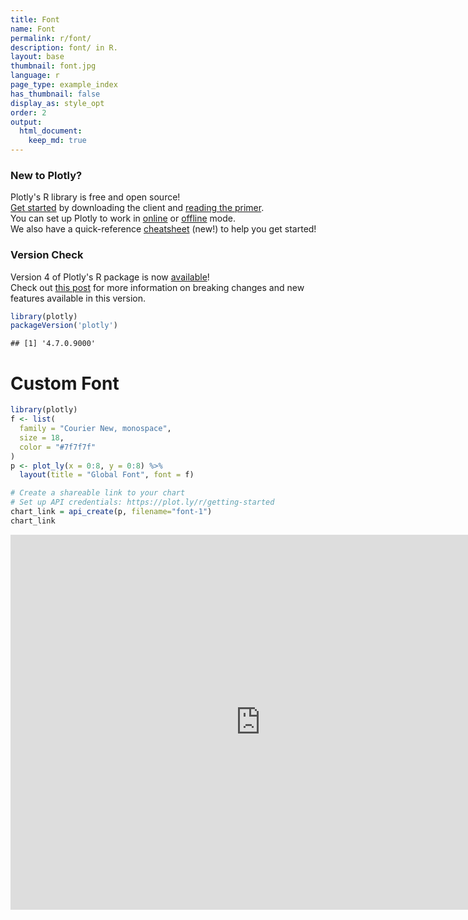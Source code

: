 ```yaml
---
title: Font
name: Font
permalink: r/font/
description: font/ in R.
layout: base
thumbnail: font.jpg
language: r
page_type: example_index
has_thumbnail: false
display_as: style_opt
order: 2
output:
  html_document:
    keep_md: true
---
```



### New to Plotly?

Plotly's R library is free and open source!<br>
[Get started](https://plot.ly/r/getting-started/) by downloading the client and [reading the primer](https://plot.ly/r/getting-started/).<br>
You can set up Plotly to work in [online](https://plot.ly/r/getting-started/#hosting-graphs-in-your-online-plotly-account) or [offline](https://plot.ly/r/offline/) mode.<br>
We also have a quick-reference [cheatsheet](https://images.plot.ly/plotly-documentation/images/r_cheat_sheet.pdf) (new!) to help you get started!

### Version Check

Version 4 of Plotly's R package is now [available](https://plot.ly/r/getting-started/#installation)!<br>
Check out [this post](http://moderndata.plot.ly/upgrading-to-plotly-4-0-and-above/) for more information on breaking changes and new features available in this version.

```r
library(plotly)
packageVersion('plotly')
```

```
## [1] '4.7.0.9000'
```

# Custom Font


```r
library(plotly)
f <- list(
  family = "Courier New, monospace",
  size = 18,
  color = "#7f7f7f"
)
p <- plot_ly(x = 0:8, y = 0:8) %>%
  layout(title = "Global Font", font = f)

# Create a shareable link to your chart
# Set up API credentials: https://plot.ly/r/getting-started
chart_link = api_create(p, filename="font-1")
chart_link
```

<iframe src="https://plot.ly/~RPlotBot/3128.embed" width="800" height="600" id="igraph" scrolling="no" seamless="seamless" frameBorder="0"> </iframe>
